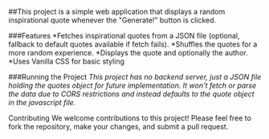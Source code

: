 ##This project is a simple web application that displays a random inspirational quote whenever the "Generate!" button is clicked.

###Features
*Fetches inspirational quotes from a JSON file (optional, fallback to default quotes available if fetch fails).
*Shuffles the quotes for a more random experience.
*Displays the quote and optionally the author.
*Uses Vanilla CSS for basic styling


###Running the Project
*This project has no backend server, just a JSON file holding the quotes object for future implementation. It won't fetch or parse the data due to CORS restrictions and instead defaults to the quote object in the javascript file.* 

Contributing
We welcome contributions to this project! Please feel free to fork the repository, make your changes, and submit a pull request.

